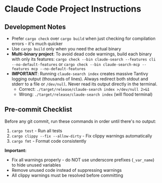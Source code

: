 # Claude Code Project Instructions

## Development Notes

- Prefer `cargo check` over `cargo build` when just checking for compilation errors - it's much quicker
- Use `cargo build` only when you need the actual binary
- **Multi-binary project**: To avoid dead code warnings, build each binary with only its features: `cargo check --bin claude-search --features cli --no-default-features` or `cargo check --bin claude-search-mcp --features mcp --no-default-features`
- **IMPORTANT**: Running `claude-search index` creates massive Tantivy logging output (thousands of lines). Always redirect both stdout and stderr to a file or `/dev/null`. Never read its output directly in the terminal.
  - Correct: `./target/release/claude-search index >/dev/null 2>&1`
  - Wrong: `./target/release/claude-search index` (will flood terminal)

## Pre-commit Checklist

Before any git commit, run these commands in order until there's no output:

1. `cargo test` - Run all tests
2. `cargo clippy --fix --allow-dirty` - Fix clippy warnings automatically
3. `cargo fmt` - Format code consistently

**Important:** 
- Fix all warnings properly - do NOT use underscore prefixes (`_var_name`) to hide unused variables
- Remove unused code instead of suppressing warnings
- All clippy warnings must be resolved before committing